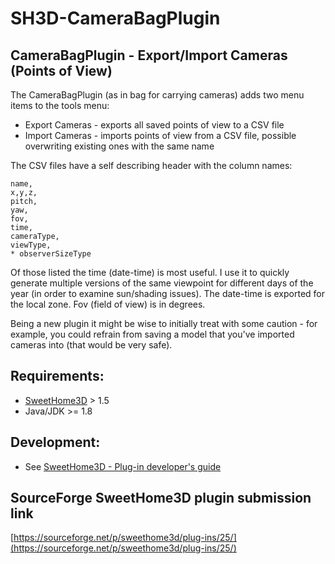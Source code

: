 # SH3D-CameraBagPlugin
## CameraBagPlugin - Export/Import Cameras (Points of View)

The CameraBagPlugin (as in bag for carrying cameras) adds two menu items to the tools menu:
- Export Cameras - exports all saved points of view to a CSV file
- Import Cameras - imports points of view from a CSV file, possible overwriting existing ones with the same name

The CSV files have a self describing header with the column names:
```
name,
x,y,z,
pitch,
yaw,
fov,
time,
cameraType,
viewType,
* observerSizeType
```
Of those listed the time (date-time) is most useful. I use it to quickly generate multiple versions of the same viewpoint for different days of the year (in order to examine sun/shading issues). The date-time is exported for the local zone. Fov (field of view) is in degrees.

Being a new plugin it might be wise to initially treat with some caution - for example, you could refrain from saving a model that you've imported cameras into (that would be very safe).

## Requirements:
- [SweetHome3D](https://www.sweethome3d.com/) > 1.5
- Java/JDK >= 1.8

## Development:
- See [SweetHome3D - Plug-in developer's guide](https://www.sweethome3d.com/pluginDeveloperGuide.jsp)

## SourceForge SweetHome3D plugin submission link

[https://sourceforge.net/p/sweethome3d/plug-ins/25/](https://sourceforge.net/p/sweethome3d/plug-ins/25/)
